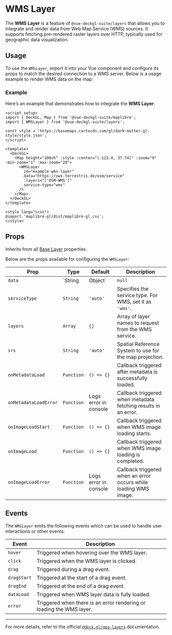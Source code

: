 <script setup>
import { DeckGL, Map } from '@vue-deckgl-suite/maplibre';
import { WMSLayer } from '@vue-deckgl-suite/layers';
import 'maplibre-gl/dist/maplibre-gl.css';

const style = 'https://basemaps.cartocdn.com/gl/dark-matter-gl-style/style.json';
</script>

# WMS Layer

The **WMS Layer** is a feature of `@vue-deckgl-suite/layers` that allows you to integrate and render data from Web Map Service (WMS) sources. It supports fetching pre-rendered raster layers over HTTP, typically used for geographic data visualization.

<ClientOnly>
  <DeckGL>
    <Map 
      height="400px"
      :style
      :center="[-122.4, 37.74]" 
      :zoom="9" 
      :min-zoom="1" 
      :max-zoom="20"
    >
      <WMSLayer
        id="demo-wms-layer"
        data="https://ows.terrestris.de/osm/service"
        :layers="['OSM-WMS']"
        service-type="wms"
      />
    </Map>
  </DeckGL>
</ClientOnly>

## Usage

To use the `WMSLayer`, import it into your Vue component and configure its props to match the desired connection to a WMS server. Below is a usage example to render WMS data on the map:

### Example

Here’s an example that demonstrates how to integrate the **WMS Layer**:

```vue
<script setup>
import { DeckGL, Map } from '@vue-deckgl-suite/maplibre';
import { WMSLayer } from '@vue-deckgl-suite/layers';

const style = 'https://basemaps.cartocdn.com/gl/dark-matter-gl-style/style.json';
</script>

<template>
  <DeckGL>
    <Map height="100vh" :style :center="[-122.4, 37.74]" :zoom="9" :min-zoom="1" :max-zoom="20">
      <WMSLayer
        id="example-wms-layer"
        data="https://ows.terrestris.de/osm/service"
        :layers="['OSM-WMS']"
        service-type="wms"
      />
    </Map>
  </DeckGL>
</template>

<style lang="scss">
@import 'maplibre-gl/dist/maplibre-gl.css';
</style>
```

## Props

Inherits from all [Base Layer](https://deck.gl/docs/api-reference/core/layer#properties) properties.

Below are the props available for configuring the `WMSLayer`:

| Prop                  | Type                 | Default                      | Description                                                                                          |
|-----------------------|----------------------|------------------------------|------------------------------------------------------------------------------------------------------|
| `data`               | `String | Object`   | `null`                       | URL for the WMS server or the dataset object providing WMS source information.                      |
| `serviceType`        | `String`            | `'auto'`                     | Specifies the service type. For WMS, set it as `'wms'`.                                             |
| `layers`             | `Array`             | `[]`                         | Array of layer names to request from the WMS service.                                               |
| `srs`                | `String`            | `'auto'`                     | Spatial Reference System to use for the map projection.                                             |
| `onMetadataLoad`     | `Function`          | `() => {}`                   | Callback triggered after metadata is successfully loaded.                                           |
| `onMetadataLoadError`| `Function`          | Logs error in console         | Callback triggered when metadata fetching results in an error.                                      |
| `onImageLoadStart`   | `Function`          | `() => {}`                   | Callback triggered when WMS image loading starts.                                                   |
| `onImageLoad`        | `Function`          | `() => {}`                   | Callback triggered when WMS image loading is completed.                                             |
| `onImageLoadError`   | `Function`          | Logs error in console         | Callback triggered when an error occurs while loading WMS image.                                    |

## Events

The `WMSLayer` emits the following events which can be used to handle user interactions or other events:

| Event         | Description                               |
|---------------|-------------------------------------------|
| `hover`       | Triggered when hovering over the WMS layer. |
| `click`       | Triggered when the WMS layer is clicked.     |
| `drag`        | Triggered during a drag event.            |
| `dragStart`   | Triggered at the start of a drag event.   |
| `dragEnd`     | Triggered at the end of a drag event.     |
| `dataLoad`    | Triggered when WMS layer data is fully loaded. |
| `error`       | Triggered when there is an error rendering or loading the WMS layer. |

---

For more details, refer to the official [`@deck.gl/geo-layers`](https://deck.gl/docs/api-reference/geo-layers/wms-layer) documentation.